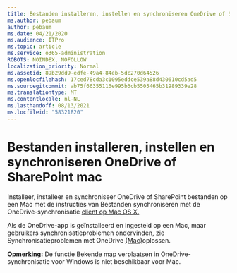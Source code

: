 ```yaml
---
title: Bestanden installeren, instellen en synchroniseren OneDrive of SharePoint mac
ms.author: pebaum
author: pebaum
ms.date: 04/21/2020
ms.audience: ITPro
ms.topic: article
ms.service: o365-administration
ROBOTS: NOINDEX, NOFOLLOW
localization_priority: Normal
ms.assetid: 89b29dd9-edfe-49a4-84eb-5dc270d64526
ms.openlocfilehash: 17ced78cda3c1095eddce539a88d430610cd5ad5
ms.sourcegitcommit: ab75f66355116e995b3cb5505465b31989339e28
ms.translationtype: MT
ms.contentlocale: nl-NL
ms.lasthandoff: 08/13/2021
ms.locfileid: "58321820"
---
```

# <a name="install-setup-and-sync-onedrive-or-sharepoint-files-on-mac"></a>Bestanden installeren, instellen en synchroniseren OneDrive of SharePoint mac 

Installeer, installeer en synchroniseer OneDrive of SharePoint bestanden op een Mac met de instructies van Bestanden synchroniseren met de OneDrive-synchronisatie [client op Mac OS X.](https://support.office.com/article/sync-files-with-the-onedrive-sync-client-on-mac-os-x-d11b9f29-00bb-4172-be39-997da46f913f)

Als de OneDrive-app is geïnstalleerd en ingesteld op een Mac, maar gebruikers synchronisatieproblemen ondervinden, zie Synchronisatieproblemen met OneDrive [(Mac)](https://support.office.com/article/fix-onedrive-sync-problems-on-a-mac-af3012d7-13ec-4ac9-bbb1-ebcd2a0cd756)oplossen.

**Opmerking:** De functie Bekende map verplaatsen in OneDrive-synchronisatie voor Windows is niet beschikbaar voor Mac.




